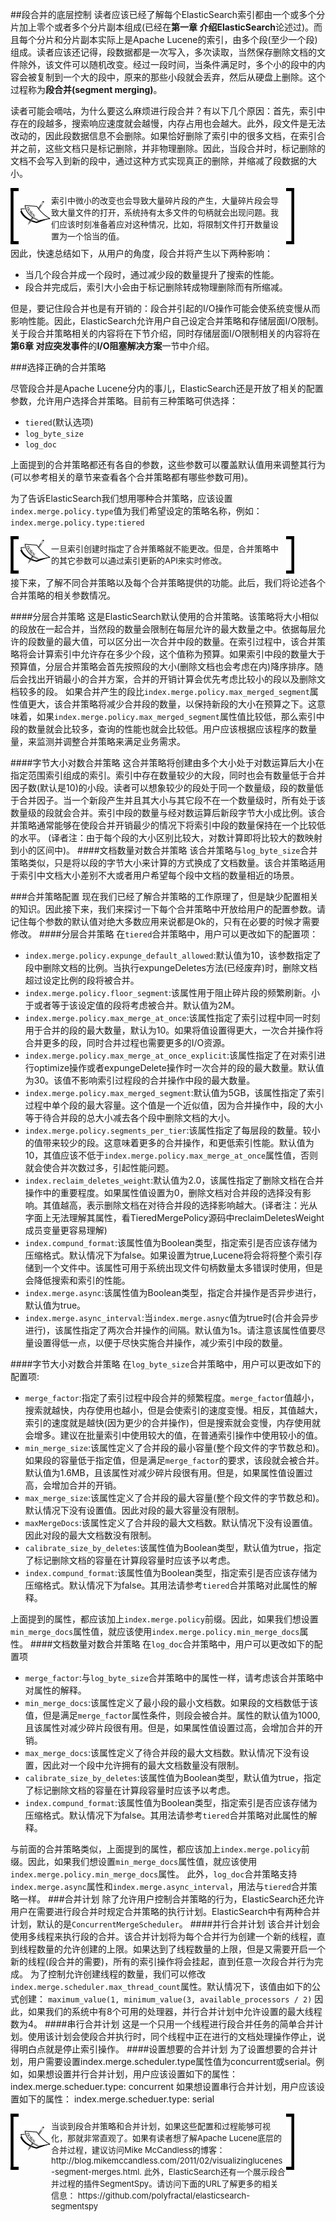 ##段合并的底层控制
读者应该已经了解每个ElasticSearch索引都由一个或多个分片加上零个或者多个分片副本组成(已经在<b>第一章 介绍ElasticSearch</b>论述过)。而且每个分片和分片副本实际上是Apache Lucene的索引，由多个段(至少一个段)组成。读者应该还记得，段数据都是一次写入，多次读取，当然保存删除文档的文件除外，该文件可以随机改变。经过一段时间，当条件满足时，多个小的段中的内容会被复制到一个大的段中，原来的那些小段就会丢弃，然后从硬盘上删除。这个过程称为<b>段合并(segment merging)</b>。

读者可能会嘀咕，为什么要这么麻烦进行段合并？有以下几个原因：首先，索引中存在的段越多，搜索响应速度就会越慢，内存占用也会越大。此外，段文件是无法改动的，因此段数据信息不会删除。如果恰好删除了索引中的很多文档，在索引合并之前，这些文档只是标记删除，并非物理删除。因此，当段合并时，标记删除的文档不会写入到新的段中，通过这种方式实现真正的删除，并缩减了段数据的大小。

<!-- note structure -->
<div style="height:80px;width:90%;position:relative;">
<div style="width:13px;height:100%; background:black; position:absolute;padding:5px 0 5px 0;">
<img src="../notes/lm.png" height="100%" width="13px"/>
</div>
<div style="width:51px;height:100%;position:absolute; left:13px; text-align:center; font-size:0;">
<img src="../notes/pixel.gif" style="height:100%; width:1px; vertical-align:middle;"/>
<img src="../notes/note.png" style="vertical-align:middle;"/>
</div>
<div style="height:100%;position:absolute;left:65px;right:13px;">
<p style="font-size:13px;margin-top:10px;">
索引中微小的改变也会导致大量碎片段的产生，大量碎片段会导致大量文件的打开，系统持有太多文件的句柄就会出现问题。我们应该时刻准备着应对这种情况，比如，将限制文件打开数量设置为一个恰当的值。
</p>
</div>
<div style="width:13px;height:100%;background:black;position:absolute;right:0px;padding:5px 0 5px 0;">
<img src="../notes/rm.png" height="100%" width="13px"/>
</div>
</div>  <!-- end of note structure -->

因此，快速总结如下，从用户的角度，段合并将产生以下两种影响：
* 当几个段合并成一个段时，通过减少段的数量提升了搜索的性能。
* 段合并完成后，索引大小会由于标记删除转成物理删除而有所缩减。

但是，要记住段合并也是有开销的：段合并引起的I/O操作可能会使系统变慢从而影响性能。因此，ElasticSearch允许用户自己设定合并策略和存储层面I/O限制。关于段合并策略相关的内容将在下节介绍，同时存储层面I/O限制相关的内容将在<b>第6章 对应突发事件</b>的<b>I/O阻塞解决方案</b>一节中介绍。

###选择正确的合并策略

尽管段合并是Apache Lucene分内的事儿，ElasticSearch还是开放了相关的配置参数，允许用户选择合并策略。目前有三种策略可供选择：
* `tiered`(默认选项)
* `log_byte_size`
* `log_doc`

上面提到的合并策略都还有各自的参数，这些参数可以覆盖默认值用来调整其行为(可以参考相关的章节来查看各个合并策略都有哪些参数可用)。

为了告诉ElasticSearch我们想用哪种合并策略，应该设置`index.merge.policy.type`值为我们希望设定的策略名称，例如：
`index.merge.policy.type:tiered`

<!-- note structure -->
<div style="height:50px;width:90%;position:relative;">
<div style="width:13px;height:100%; background:black; position:absolute;padding:5px 0 5px 0;">
<img src="../notes/lm.png" height="100%" width="13px"/>
</div>
<div style="width:51px;height:100%;position:absolute; left:13px; text-align:center; font-size:0;">
<img src="../notes/pixel.gif" style="height:100%; width:1px; vertical-align:middle;"/>
<img src="../notes/note.png" style="vertical-align:middle;"/>
</div>
<div style="height:100%;position:absolute;left:65px;right:13px;">
<p style="font-size:13px;margin-top:10px;">
一旦索引创建时指定了合并策略就不能更改。但是，合并策略中的其它参数可以通过索引更新的API来实时修改。
</p>
</div>
<div style="width:13px;height:100%;background:black;position:absolute;right:0px;padding:5px 0 5px 0;">
<img src="../notes/rm.png" height="100%" width="13px"/>
</div>
</div>  <!-- end of note structure -->

接下来，了解不同合并策略以及每个合并策略提供的功能。此后，我们将论述各个合并策略的相关参数情况。

####分层合并策略
这是ElasticSearch默认使用的合并策略。该策略将大小相似的段放在一起合并，当然段的数量会限制在每层允许的最大数量之中。依据每层允许的段数量的最大值，可以区分出一次合并中段的数量。在索引过程中，该合并策略将会计算索引中允许存在多少个段，这个值称为预算。如果索引中段的数量大于预算值，分层合并策略会首先按照段的大小(删除文档也会考虑在内)降序排序。随后会找出开销最小的合并方案，合并的开销计算会优先考虑比较小的段以及删除文档较多的段。
如果合并产生的段比`index.merge.policy.max_merged_segment`属性值更大，该合并策略将减少合并段的数量，以保持新段的大小在预算之下。这意味着，如果`index.merge.policy.max_merged_segment`属性值比较低，那么索引中段的数量就会比较多，查询的性能也就会比较低。用户应该根据应该程序的数量量，来监测并调整合并策略来满足业务需求。

####字节大小对数合并策略
这合并策略将创建由多个大小处于对数运算后大小在指定范围索引组成的索引。索引中存在数量较少的大段，同时也会有数量低于合并因子数(默认是10)的小段。读者可以想象较少的段处于同一个数量级，段的数量低于合并因子。当一个新段产生并且其大小与其它段不在一个数量级时，所有处于该数量级的段就会合并。索引中段的数量与经对数运算后新段字节大小成比例。该合并策略通常能够在使段合并开销最少的情况下将索引中段的数量保持在一个比较低的水平。
(译者注：由于每个段的大小区别比较大，对数计算即将比较大的数映射到小的区间中)。
####文档数量对数合并策略
该合并策略与`log_byte_size`合并策略类似，只是将以段的字节大小来计算的方式换成了文档数量。该合并策略适用于索引中文档大小差别不大或者用户希望每个段中文档的数量相近的场景。

###合并策略配置
现在我们已经了解合并策略的工作原理了，但是缺少配置相关的知识。因此接下来，我们来探讨一下每个合并策略中开放给用户的配置参数。请记住每个参数的默认值对绝大多数应用来说都是Ok的，只有在必要的时候才需要修改。
####分层合并策略
在`tiered`合并策略中，用户可以更改如下的配置项：
* `index.merge.policy.expunge_default_allowed`:默认值为10，该参数指定了段中删除文档的比例。当执行expungeDeletes方法(已经废弃)时，删除文档超过设定比例的段将被合并。
* `index.merge.policy.floor_segment`:该属性用于阻止碎片段的频繁刷新。小于或者等于该设定值的段将考虑被合并。默认值为2M。
* `index.merge.policy.max_merge_at_once`:该属性指定了索引过程中同一时刻用于合并的段的最大数量，默认为10。如果将值设置得更大，一次合并操作将合并更多的段，同时合并过程也需要更多的I/O资源。
* `index.merge.policy.max_merge_at_once_explicit`:该属性指定了在对索引进行optimize操作或者expungeDelete操作时一次合并的段的最大数量。默认值为30。该值不影响索引过程段的合并操作中段的最大数量。
* `index.merge.policy.max_merged_segment`:默认值为5GB，该属性指定了索引过程中单个段的最大容量。这个值是一个近似值，因为合并操作中，段的大小等于待合并段的总大小减去各个段中删除文档的大小。
* `index.merge.policy.segments_per_tier`:该属性指定了每层段的数量。较小的值带来较少的段。这意味着更多的合并操作，和更低索引性能。默认值为10，其值应该不低于`index.merge.policy.max_merge_at_once`属性值，否则就会使合并次数过多，引起性能问题。
* `index.reclaim_deletes_weight`:默认值为2.0，该属性指定了删除文档在合并操作中的重要程度。如果属性值设置为0，删除文档对合并段的选择没有影响。其值越高，表示删除文档在对待合并段的选择影响越大。(译者注：光从字面上无法理解其属性，看TieredMergePolicy源码中reclaimDeletesWeight成员变量更容易理解)
* `index.compund_format`:该属性值为Boolean类型，指定索引是否应该存储为压缩格式。默认情况下为false。如果设置为true,Lucene将会将将整个索引存储到一个文件中。该属性可用于系统出现文件句柄数量太多错误时使用，但是会降低搜索和索引的性能。
* `index.merge.async`:该属性值为Boolean类型，指定合并操作是否异步进行，默认值为true。
* `index.merge.async_interval`:当`index.merge.asnyc`值为true时(合并会异步进行)，该属性指定了两次合并操作的间隔。默认值为1s。请注意该属性值要尽量设置得低一点，以便于尽快实施合并操作，减少索引中段的数量。

####字节大小对数合并策略
在`log_byte_size`合并策略中，用户可以更改如下的配置项:
* `merge_factor`:指定了索引过程中段合并的频繁程度。`merge_factor`值越小，搜索就越快，内存使用也越小，但是会使索引的速度变慢。相反，其值越大，索引的速度就是越快(因为更少的合并操作)，但是搜索就会变慢，内存使用就会增多。建议在批量索引中使用较大的值，在普通索引操作中使用较小的值。
* `min_merge_size`:该属性定义了合并段的最小容量(整个段文件的字节数总和)。如果段的容量低于指定值，但是满足`merge_factor`的要求，该段就会被合并。默认值为1.6MB，且该属性对减少碎片段很有用。但是，如果属性值设置过高，会增加合并的开销。
* `max_merge_size`:该属性定义了合并段的最大容量(整个段文件的字节数总和)。默认情况下没有设置值。因此对段的最大容量没有限制。
* `maxMergeDocs`:该属性定义了合并段的最大文档数。默认情况下没有设置值。因此对段的最大文档数没有限制。
* `calibrate_size_by_deletes`:该属性值为Boolean类型，默认值为true，指定了标记删除文档的容量在计算段容量时应该予以考虑。
* `index.compund_format`:该属性值为Boolean类型，指定索引是否应该存储为压缩格式。默认情况下为false。其用法请参考`tiered`合并策略对此属性的解释。

上面提到的属性，都应该加上`index.merge.policy`前缀。因此，如果我们想设置`min_merge_docs`属性值，就应该使用`index.merge.policy.min_merge_docs`属性。
####文档数量对数合并策略
在`log_doc`合并策略中，用户可以更改如下的配置项
* `merge_factor`:与`log_byte_size`合并策略中的属性一样，请考虑该合并策略中对属性的解释。
* `min_merge_docs`:该属性定义了最小段的最小文档数。如果段的文档数低于该值，但是满足`merge_factor`属性条件，则段会被合并。属性的默认值为1000,且该属性对减少碎片段很有用。但是，如果属性值设置过高，会增加合并的开销。
* `max_merge_docs`:该属性定义了待合并段的最大文档数。默认情况下没有设置，因此对一个段中允许拥有的最大文档数量没有限制。
* `calibrate_size_by_deletes`:该属性值为Boolean类型，默认值为true，指定了标记删除文档的容量在计算段容量时应该予以考虑。
* `index.compund_format`:该属性值为Boolean类型，指定索引是否应该存储为压缩格式。默认情况下为false。其用法请参考`tiered`合并策略对此属性的解释。

与前面的合并策略类似，上面提到的属性，都应该加上`index.merge.policy`前缀。因此，如果我们想设置`min_merge_docs`属性值，就应该使用`index.merge.policy.min_merge_docs`属性。
此外，`log_doc`合并策略支持`index.merge.async`属性和`index.merge.async_interval`，用法与`tiered`合并策略一样。
###合并计划
除了允许用户控制合并策略的行为，ElasticSearch还允许用户在需要进行段合并时规定合并策略的执行计划。ElasticSearch中有两种合并计划，默认的是`ConcurrentMergeScheduler`。
####并行合并计划
该合并计划会使用多线程来执行段的合并。该合并计划将为每个合并行为创建一个新的线程，直到线程数量的允许创建的上限。如果达到了线程数量的上限，但是又需要开启一个新的线程(段合并的需要)，所有的索引操作将会挂起，直到任意一次段合并行为完成。
为了控制允许创建线程的数量，我们可以修改`index.merge.scheduler.max_thread_count`属性。默认情况下，该值由如下的公式创建：
`maximum_value(1, minimum_value(3, available_processors / 2)`
因此，如果我们的系统中有8个可用的处理器，并行合并计划中允许设置的最大线程数为4。
####串行合并计划
这是一个只用一个线程进行段合并任务的简单合并计划。使用该计划会使段合并执行时，同个线程中正在进行的文档处理操作停止，说得明白点就是停止索引操作。
####设置想要的合并计划
为了设置想要的合并计划，用户需要设置index.merge.scheduler.type属性值为concurrent或serial。例如，如果想设置并行合并计划，用户应该设置如下的属性：
index.merge.scheduer.type: concurrent
如果想设置串行合并计划，用户应该设置如下的属性：
index.merge.scheduer.type: serial

<!-- note structure -->
<div style="height:80px;width:90%;position:relative;">
<div style="width:13px;height:100%; background:black; position:absolute;padding:5px 0 5px 0;">
<img src="../notes/lm.png" height="100%" width="13px"/>
</div>
<div style="width:51px;height:100%;position:absolute; left:13px; text-align:center; font-size:0;">
<img src="../notes/pixel.gif" style="height:100%; width:1px; vertical-align:middle;"/>
<img src="../notes/note.png" style="vertical-align:middle;"/>
</div>
<div style="height:100%;position:absolute;left:65px;right:13px;">
<p style="font-size:13px;margin-top:10px;">
当谈到段合并策略和合并计划，如果这些配置和过程能够可视化，那就非常直观了。如果有读者想了解Apache Lucene底层的合并过程，建议访问Mike McCandless的博客： http://blog.mikemccandless.com/2011/02/visualizinglucenes-segment-merges.html. 此外，ElasticSearch还有一个展示段合并过程的插件SegmentSpy。请访问下面的URL了解更多的相关信息：
https://github.com/polyfractal/elasticsearch-segmentspy
</p>
</div>
<div style="width:13px;height:100%;background:black;position:absolute;right:0px;padding:5px 0 5px 0;">
<img src="../notes/rm.png" height="100%" width="13px"/>
</div>
</div>  <!-- end of note structure -->
